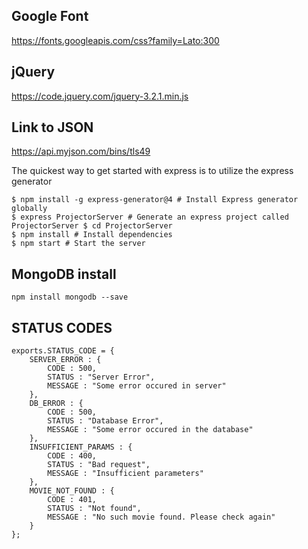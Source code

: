 ## Google Font
https://fonts.googleapis.com/css?family=Lato:300

## jQuery
https://code.jquery.com/jquery-3.2.1.min.js

## Link to JSON
https://api.myjson.com/bins/tls49


The quickest way to get started with express is to utilize the express generator
```
$ npm install -g express-generator@4 # Install Express generator globally
$ express ProjectorServer # Generate an express project called ProjectorServer $ cd ProjectorServer
$ npm install # Install dependencies
$ npm start # Start the server
```

## MongoDB install
```
npm install mongodb --save
```

## STATUS CODES
```
exports.STATUS_CODE = {
    SERVER_ERROR : {
        CODE : 500,
        STATUS : "Server Error",
        MESSAGE : "Some error occured in server"
    },
    DB_ERROR : {
        CODE : 500,
        STATUS : "Database Error",
        MESSAGE : "Some error occured in the database"
    },
    INSUFFICIENT_PARAMS : {
        CODE : 400,
        STATUS : "Bad request",
        MESSAGE : "Insufficient parameters"
    },
    MOVIE_NOT_FOUND : {
        CODE : 401,
        STATUS : "Not found",
        MESSAGE : "No such movie found. Please check again"
    }
};
```
